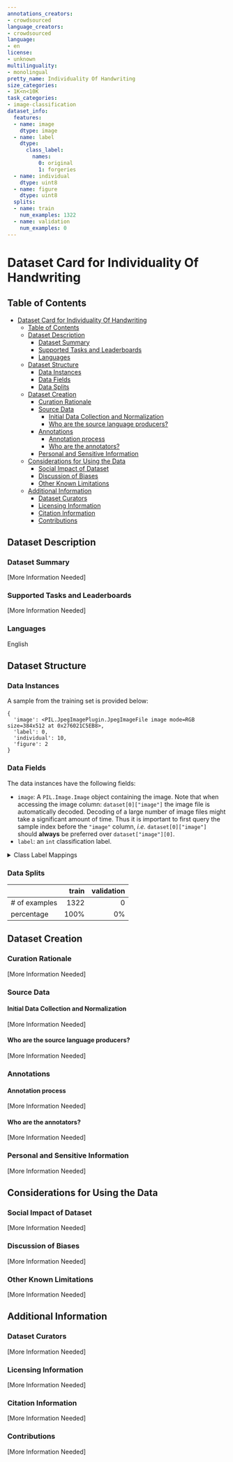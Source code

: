 ```yaml
---
annotations_creators:
- crowdsourced
language_creators:
- crowdsourced
language:
- en
license:
- unknown
multilinguality:
- monolingual
pretty_name: Individuality Of Handwriting
size_categories:
- 1K<n<10K
task_categories:
- image-classification
dataset_info:
  features:
  - name: image
    dtype: image
  - name: label
    dtype:
      class_label:
        names:
          0: original
          1: forgeries
  - name: individual
    dtype: uint8
  - name: figure
    dtype: uint8
  splits:
  - name: train
    num_examples: 1322
  - name: validation
    num_examples: 0
---
```


# Dataset Card for Individuality Of Handwriting

## Table of Contents
- [Dataset Card for Individuality Of Handwriting](#dataset-card-for-individuality-of-handwriting)
  - [Table of Contents](#table-of-contents)
  - [Dataset Description](#dataset-description)
    - [Dataset Summary](#dataset-summary)
    - [Supported Tasks and Leaderboards](#supported-tasks-and-leaderboards)
    - [Languages](#languages)
  - [Dataset Structure](#dataset-structure)
    - [Data Instances](#data-instances)
    - [Data Fields](#data-fields)
    - [Data Splits](#data-splits)
  - [Dataset Creation](#dataset-creation)
    - [Curation Rationale](#curation-rationale)
    - [Source Data](#source-data)
      - [Initial Data Collection and Normalization](#initial-data-collection-and-normalization)
      - [Who are the source language producers?](#who-are-the-source-language-producers)
    - [Annotations](#annotations)
      - [Annotation process](#annotation-process)
      - [Who are the annotators?](#who-are-the-annotators)
    - [Personal and Sensitive Information](#personal-and-sensitive-information)
  - [Considerations for Using the Data](#considerations-for-using-the-data)
    - [Social Impact of Dataset](#social-impact-of-dataset)
    - [Discussion of Biases](#discussion-of-biases)
    - [Other Known Limitations](#other-known-limitations)
  - [Additional Information](#additional-information)
    - [Dataset Curators](#dataset-curators)
    - [Licensing Information](#licensing-information)
    - [Citation Information](#citation-information)
    - [Contributions](#contributions)

## Dataset Description

### Dataset Summary

[More Information Needed]

### Supported Tasks and Leaderboards

[More Information Needed]

### Languages

English

## Dataset Structure

### Data Instances

A sample from the training set is provided below:

```
{
  'image': <PIL.JpegImagePlugin.JpegImageFile image mode=RGB size=384x512 at 0x276021C5EB8>,
  'label': 0,
  'individual': 10,
  'figure': 2
}
```

### Data Fields

The data instances have the following fields:

- `image`: A `PIL.Image.Image` object containing the image. Note that when accessing the image column: `dataset[0]["image"]` the image file is automatically decoded. Decoding of a large number of image files might take a significant amount of time. Thus it is important to first query the sample index before the `"image"` column, *i.e.* `dataset[0]["image"]` should **always** be preferred over `dataset["image"][0]`.
- `label`: an `int` classification label.

<details>
  <summary>Class Label Mappings</summary>

  ```json
  {
    "original": 0,
    "forgeries": 1,
  }
  ```
</details>


### Data Splits

 
|               | train | validation |
| ------------- | ----: | ---------: |
| # of examples |  1322 |          0 |
| percentage    |  100% |         0% |


## Dataset Creation

### Curation Rationale

[More Information Needed]

### Source Data

#### Initial Data Collection and Normalization

[More Information Needed]

#### Who are the source language producers?

[More Information Needed]

### Annotations

#### Annotation process

[More Information Needed]

#### Who are the annotators?

[More Information Needed]

### Personal and Sensitive Information

[More Information Needed]

## Considerations for Using the Data

### Social Impact of Dataset

[More Information Needed]

### Discussion of Biases

[More Information Needed]

### Other Known Limitations

[More Information Needed]

## Additional Information

### Dataset Curators

[More Information Needed]

### Licensing Information

[More Information Needed]

### Citation Information

[More Information Needed]

### Contributions

[More Information Needed]